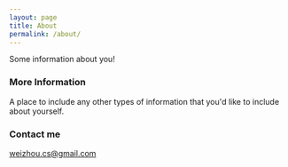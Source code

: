 ```yaml
---
layout: page
title: About
permalink: /about/
---
```


Some information about you!

### More Information

A place to include any other types of information that you'd like to include about yourself. 

### Contact me

[weizhou.cs@gmail.com](mailto:weizhou.cs@gmail.com)
